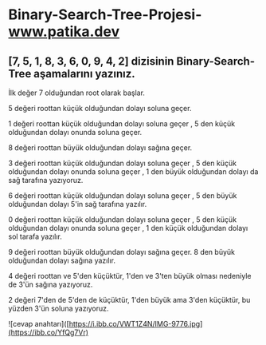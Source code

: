 # Binary-Search-Tree-Projesi-www.patika.dev

## **[7, 5, 1, 8, 3, 6, 0, 9, 4, 2] dizisinin Binary-Search-Tree aşamalarını yazınız.**

İlk değer 7 olduğundan root olarak başlar.

5 değeri roottan küçük olduğundan dolayı soluna geçer.

1 değeri roottan küçük olduğundan dolayı soluna geçer , 5 den küçük olduğundan dolayı onunda soluna geçer.

8 değeri roottan büyük olduğundan dolayı sağına geçer.

3 değeri roottan küçük olduğundan dolayı soluna geçer , 5 den küçük olduğundan dolayı onunda soluna geçer , 1 den büyük olduğundan dolayı da sağ tarafına yazıyoruz.

6 değeri roottan küçük olduğundan dolayı soluna geçer , 5 den büyük olduğundan dolayı 5'in sağ tarafına yazılır.

0 değeri roottan küçük olduğundan dolayı soluna geçer , 5 den küçük olduğundan dolayı onunda soluna geçer , 1 den küçük olduğundan dolayı sol tarafa yazılır.

9 değeri roottan büyük olduğundan dolayı sağına geçer. 8 den büyük olduğundan dolayı sağına yazılır.

4 değeri roottan ve 5'den küçüktür, 1'den ve 3'ten büyük olması nedeniyle de 3'ün sağına yazıyoruz.

2 değeri 7'den de 5'den de küçüktür, 1'den büyük ama 3'den küçüktür, bu yüzden 3'ün soluna yazıyoruz.


![cevap anahtarı]([https://i.ibb.co/VWT1Z4N/IMG-9776.jpg](https://ibb.co/YfQg7Vr)

